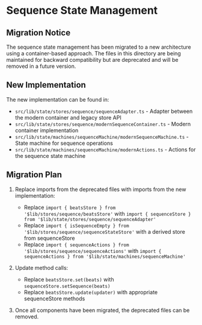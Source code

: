 # Sequence State Management

## Migration Notice

The sequence state management has been migrated to a new architecture using a container-based approach. The files in this directory are being maintained for backward compatibility but are deprecated and will be removed in a future version.

## New Implementation

The new implementation can be found in:

- `src/lib/state/stores/sequence/sequenceAdapter.ts` - Adapter between the modern container and legacy store API
- `src/lib/state/stores/sequence/modernSequenceContainer.ts` - Modern container implementation
- `src/lib/state/machines/sequenceMachine/modernSequenceMachine.ts` - State machine for sequence operations
- `src/lib/state/machines/sequenceMachine/modernActions.ts` - Actions for the sequence state machine

## Migration Plan

1. Replace imports from the deprecated files with imports from the new implementation:

   - Replace `import { beatsStore } from '$lib/stores/sequence/beatsStore'` with `import { sequenceStore } from '$lib/state/stores/sequence/sequenceAdapter'`
   - Replace `import { isSequenceEmpty } from '$lib/stores/sequence/sequenceStateStore'` with a derived store from sequenceStore
   - Replace `import { sequenceActions } from '$lib/stores/sequence/sequenceActions'` with `import { sequenceActions } from '$lib/state/machines/sequenceMachine'`

2. Update method calls:

   - Replace `beatsStore.set(beats)` with `sequenceStore.setSequence(beats)`
   - Replace `beatsStore.update(updater)` with appropriate sequenceStore methods

3. Once all components have been migrated, the deprecated files can be removed.
